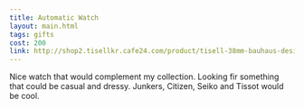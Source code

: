 ```yaml
---
title: Automatic Watch
layout: main.html
tags: gifts
cost: 200
link: http://shop2.tisellkr.cafe24.com/product/tisell-38mm-bauhaus-design-9015-automatic/30/
---
```


Nice watch that would complement my collection. Looking fir something that could be casual and dressy. Junkers, Citizen, Seiko and Tissot would be cool.
